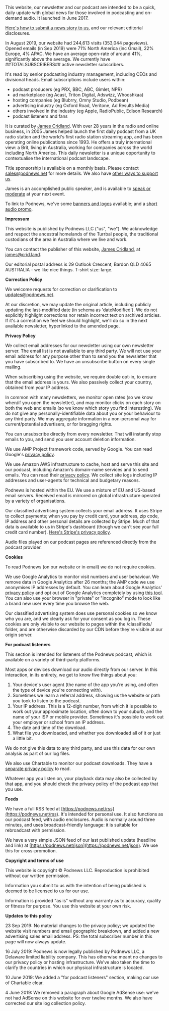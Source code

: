 This website, our newsletter and our podcast are intended to be a quick, daily update with global news for those involved in podcasting and on-demand audio. It launched in June 2017.

[Here's how to submit a news story to us](https://podnews.net/article/submissions-and-disclosures), and our relevant editorial disclosures.

In August 2019, our website had 244,613 visits (353,044 pageviews). Opened emails (in Sep 2019) were 71% North America (inc Gmail), 22% Europe, 4% APAC. We have an average open-rate of around 41%, significantly above the average. We currently have ##TOTALSUBSCRIBERS## active newsletter subscribers.

It's read by senior podcasting industry management, including CEOs and divisional heads. Email subscriptions include users within:
* podcast producers (eg PRX, BBC, ABC, Gimlet, NPR)
* ad marketplace (eg Acast, Triton Digital, Adswizz, Whooshkaa)
* hosting companies (eg Blubrry, Omny Studio, Podbean)
* advertising industry (eg Oxford Road, Veritone, Ad Results Media)
* others involved in the industry (eg Apple, RadioPublic, Edison Research)
* podcast listeners and fans

It is curated by [James Cridland](https://james.cridland.net). With over 28 years in the radio and online business, in 2005 James helped launch the first daily podcast from a UK radio station and the world's first radio station streaming app, and has been operating online publications since 1993. He offers a truly international view: a Brit, living in Australia, working for companies across the world including North America. This daily newsletter is a unique opportunity to contextualise the international podcast landscape.

Title sponsorship is available on a monthly basis. Please contact [sales@podnews.net](mailto:sales@podnews.net) for more details. We also have [other ways to support us](https://podnews.net/article/advertising).

James is an accomplished public speaker, and is available to [speak or moderate](https://james.cridland.net/speaking) at your next event. 

To link to Podnews, we've some [banners and logos](https://drive.google.com/drive/folders/1-8Y2yqRrePIaa4Uz93HXzgsYc9JbCrSy?usp=sharing) available; and a [short audio promo](https://podnews.net/audio/podnewsnet_promo.mp3).

**Impressum**

This website is published by Podnews LLC ("us", "we"). We acknowledge and respect the ancestral homelands of the Turrbal people, the traditional custodians of the area in Australia where we live and work.

You can contact the publisher of this website, <a href='http://james.crid.land'>James Cridland</a>, at <a href='mailto:james@crid.land'>james@crid.land</a>.

Our editorial postal address is 29 Outlook Crescent, Bardon QLD 4065 AUSTRALIA - we like nice things. T-shirt size: large.

**Correction Policy**

We welcome requests for correction or clarification to updates@podnews.net.

At our discretion, we may update the original article, including publicly updating the last-modified date (in schema as 'dateModified'). We do not explicitly highlight corrections nor retain incorrect text on archived articles. If it's a correction we feel we should highlight, we'll do so in the next available newsletter, hyperlinked to the amended page.

**Privacy Policy**

We collect email addresses for our newsletter using our own newsletter server. The email list is not available to any third party. We will not use your email address for any purpose other than to send you the newsletter that you have subscribed to. We have an unsubscribe button on every single mailing.

When subscribing using the website, we require double opt-in, to ensure that the email address is yours. We also passively collect your country, obtained from your IP address.

In common with many newsletters, we monitor open rates (so we know when/if you open the newsletter), and may monitor clicks on each story on both the web and emails (so we know which story you find interesting). We do not give any personally-identifiable data about you or your behaviour to any third party. We may aggregate information in a non-personal way for current/potential advertisers, or for bragging rights.

You can unsubscribe directly from every newsletter. That will instantly stop emails to you, and send you user account deletion information.

We use AMP Project framework code, served by Google. You can read Google's [privacy policy](https://www.google.com/intl/en/policies/privacy/).

We use Amazon AWS infrastructure to cache, host and serve this site and our podcast, including Amazon's domain-name services and to send emails. You can read their [privacy policy](https://aws.amazon.com/privacy/). We collect site logs including IP addresses and user-agents for technical and budgetary reasons. 

Podnews is hosted within the EU. We use a mixture of EU and US-based email servers. Received email is mirrored on global infrastructure operated by a variety of organisations.

Our classified advertising system collects your email address. It uses Stripe to collect payments; when you pay by credit card, your address, zip code, IP address and other personal details are collected by Stripe. Much of that data is available to us in Stripe's dashboard (though we can't see your full credit card number). [Here's Stripe's privacy policy](https://stripe.com/au/privacy).

Audio files played on our podcast pages are referenced directly from the podcast provider.

**Cookies**

To read Podnews (on our website or in email) we do not require cookies.

We use Google Analytics to monitor visit numbers and user behaviour. We remove data in Google Analytics after 26 months; the AMP code we use anonymises IP addresses by default. You can learn about Google Analytics' [privacy policy](http://www.google.com/analytics/learn/privacy.html) and opt out of Google Analytics completely by using [this tool](https://tools.google.com/dlpage/gaoptout). You can also use your browser in "private" or "incognito" mode to look like a brand new user every time you browse the web.

Our classified advertising system does use personal cookies so we know who you are, and we clearly ask for your consent as you log in. These cookies are only visible to our website to pages within the /classifieds/ folder, and are otherwise discarded by our CDN before they're visible at our origin server.

**For podcast listeners**

This section is intended for listeners of the Podnews podcast, which is available on a variety of third-party platforms.

Most apps or devices download our audio directly from our server. In this interaction, in its entirety, we get to know five things about you:

1. Your device's user agent (the name of the app you're using, and often the type of device you're connecting with).
2. Sometimes we learn a referral address, showing us the website or path you took to listen to the podcast.
3. Your IP address. This is a 12-digit number, from which it is possible to work out your approximate location, often down to your suburb, and the name of your ISP or mobile provider. Sometimes it's possible to work out your employer or school from an IP address.
4. The date and time of the download.
5. What file you downloaded, and whether you downloaded all of it or just a little bit.

We do not give this data to any third party, and use this data for our own analysis as part of our log files.

We also use Chartable to monitor our podcast downloads. They have a [separate privacy policy](https://chartable.com/privacy) to read.

Whatever app you listen on, your playback data may also be collected by that app, and you should check the privacy policy of the podcast app that you use.

**Feeds**

We have a full RSS feed at [https://podnews.net/rss](https://podnews.net/rss). It's intended for personal use. It also functions as our podcast feed, with audio enclosures. Audio is normally around three minutes, and uses broadcast-friendly language: it is suitable for rebroadcast with permission.

We have a very simple JSON feed of our last published update (headline and link) at [https://podnews.net/json](https://podnews.net/json). We use this for cross-promotion.

**Copyright and terms of use**

This website is copyright &copy; Podnews LLC. Reproduction is prohibited without our written permission.

Information you submit to us with the intention of being published is deemed to be licensed to us for our use.

Information is provided "as is" without any warranty as to accuracy, quality or fitness for purpose. You use this website at your own risk.

**Updates to this policy**

23 Sep 2019: No material changes to the privacy policy; we updated the website visit numbers and email geographic breakdown, and added a new advertising sales email address. PS: the total subscriber number in this page will now always update.

16 July 2019: Podnews is now legally published by Podnews LLC, a Delaware limited liability company. This has otherwise meant no changes to our privacy policy or hosting infrastructure. We've also taken the time to clarify the countries in which our physical infrastructure is located.

10 June 2019: We added a "for podcast listeners" section, making our use of Chartable clear.

4 June 2019: We removed a paragraph about Google AdSense use: we've not had AdSense on this website for over twelve months. We also have corrected our site log collection policy.
